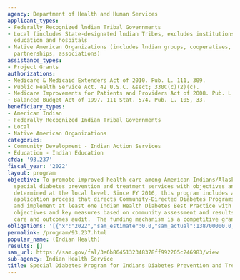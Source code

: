 ```yaml
---
agency: Department of Health and Human Services
applicant_types:
- Federally Recognized lndian Tribal Governments
- Local (includes State-designated lndian Tribes, excludes institutions of higher
  education and hospitals
- Native American Organizations (includes lndian groups, cooperatives, corporations,
  partnerships, associations)
assistance_types:
- Project Grants
authorizations:
- Medicare & Medicaid Extenders Act of 2010. Pub. L. 111, 309.
- Public Health Service Act. 42 U.S.C. &sect; 330C(c)(2)(c).
- Medicare Improvements for Patients and Providers Act of 2008. Pub. L. 110, 275.
- Balanced Budget Act of 1997. 111 Stat. 574. Pub. L. 105, 33.
beneficiary_types:
- American Indian
- Federally Recognized Indian Tribal Governments
- Local
- Native American Organizations
categories:
- Community Development - Indian Action Services
- Education - Indian Education
cfda: '93.237'
fiscal_year: '2022'
layout: program
objective: To promote improved health care among American Indians/Alaska Natives through
  special diabetes prevention and treatment services with objectives and priorities
  determined at the local level. Since FY 2016, this program includes a new grant
  application process that directs Community-Directed Diabetes Programs to identify
  and implement at least one Indian Health Diabetes Best Practice with defined goals,
  objectives and key measures based on community assessment and results of diabetes
  care and outcomes audit.  The funding mechanism is a competitive grant program.
obligations: '[{"x":"2022","sam_estimate":0.0,"sam_actual":138700000.0,"usa_spending_actual":123399665.26},{"x":"2023","sam_estimate":141254025.0,"sam_actual":0.0,"usa_spending_actual":122085796.1},{"x":"2024","sam_estimate":141254025.0,"sam_actual":0.0,"usa_spending_actual":0.0}]'
permalink: /program/93.237.html
popular_name: (Indian Health)
results: []
sam_url: https://sam.gov/fal/3e6b8645132348378ff992205c246983/view
sub-agency: Indian Health Service
title: Special Diabetes Program for Indians Diabetes Prevention and Treatment  Projects
---
```

